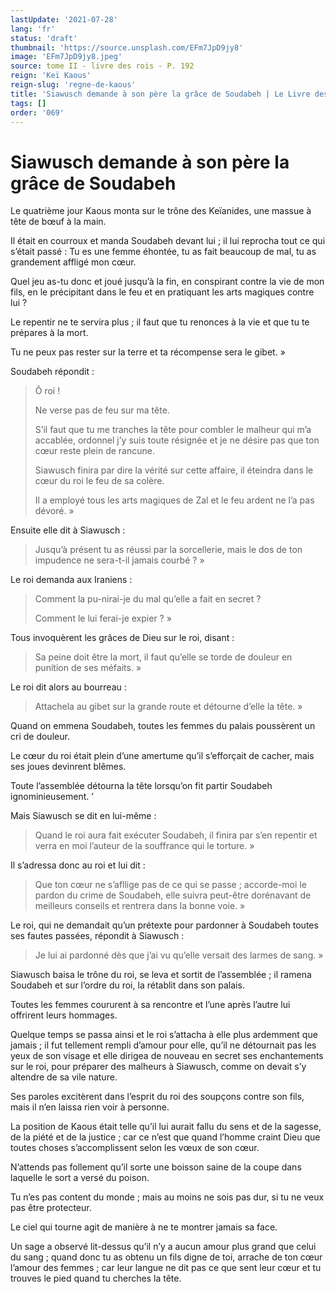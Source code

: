 ```yaml
---
lastUpdate: '2021-07-28'
lang: 'fr'
status: 'draft'
thumbnail: 'https://source.unsplash.com/EFm7JpD9jy8'
image: 'EFm7JpD9jy8.jpeg'
source: tome II - livre des rois - P. 192
reign: 'Keï Kaous'
reign-slug: 'regne-de-kaous'
title: 'Siawusch demande à son père la grâce de Soudabeh | Le Livre des Rois | Shâhnâmeh'
tags: []
order: '069'
---
```


<!-- LTeX: language=fr -->

# Siawusch demande à son père la grâce de Soudabeh

Le quatrième jour Kaous monta sur le trône des Keïanides, une massue à tête de bœuf à la main.

Il était en courroux et manda Soudabeh devant lui ; il lui reprocha tout ce qui s’était passé : Tu es une femme éhontée, tu as fait beaucoup de mal, tu as grandement affligé mon cœur.

Quel jeu as-tu donc et joué jusqu’à la fin, en conspirant contre la vie de mon fils, en le précipitant dans le feu et en pratiquant les arts magiques contre lui ?

Le repentir ne te servira plus ; il faut que tu renonces à la vie et que tu te prépares à la mort.

Tu ne peux pas rester sur la terre et ta récompense sera le gibet. »

Soudabeh répondit :

> Ô roi !
>
> Ne verse pas de feu sur ma tête.
>
> S’il faut que tu me tranches la tête pour combler le malheur qui m’a accablée, ordonnel j’y suis toute résignée et je ne désire pas que ton cœur reste plein de rancune.
>
> Siawusch finira par dire la vérité sur cette affaire, il éteindra dans le cœur du roi le feu de sa colère.
>
> Il a employé tous les arts magiques de Zal et le feu ardent ne l’a pas dévoré. »

Ensuite elle dit à Siawusch :

> Jusqu’à présent tu as réussi par la sorcellerie, mais le dos de ton impudence ne sera-t-il jamais courbé ? »

Le roi demanda aux Iraniens :

> Comment la pu-nirai-je du mal qu’elle a fait en secret ?
>
> Comment le lui ferai-je expier ? »

Tous invoquèrent les grâces de Dieu sur le roi, disant :

> Sa peine doit être la mort, il faut qu’elle se torde de douleur en punition de ses méfaits. »

Le roi dit alors au bourreau :

> Attachela au gibet sur la grande route et détourne d’elle la tête. »

Quand on emmena Soudabeh, toutes les femmes du palais poussèrent un cri de douleur.

Le cœur du roi était plein d’une amertume qu’il s’efforçait de cacher, mais ses joues devinrent blêmes.

Toute l’assemblée détourna la tête lorsqu’on fit partir Soudabeh ignominieusement. ’

Mais Siawusch se dit en lui-même :

> Quand le roi aura fait exécuter Soudabeh, il finira par s’en repentir et verra en moi l’auteur de la souffrance qui le torture. »

Il s’adressa donc au roi et lui dit :

> Que ton cœur ne s’afllige pas de ce qui se passe ; accorde-moi le pardon du crime de Soudabeh, elle suivra peut-être dorénavant de meilleurs conseils et rentrera dans la bonne voie. »

Le roi, qui ne demandait qu’un prétexte pour pardonner à Soudabeh toutes ses fautes passées, répondit à Siawusch :

> Je lui ai pardonné dès que j’ai vu qu’elle versait des larmes de sang. »

Siawusch baisa le trône du roi, se leva et sortit de l’assemblée ; il ramena Soudabeh et sur l’ordre du roi, la rétablit dans son palais.

Toutes les femmes coururent à sa rencontre et l’une après l’autre lui offrirent leurs hommages.

Quelque temps se passa ainsi et le roi s’attacha à elle plus ardemment que jamais ; il fut tellement rempli d’amour pour elle, qu’il ne détournait pas les yeux de son visage et elle dirigea de nouveau en secret ses enchantements sur le roi, pour préparer des malheurs à Siawusch, comme on devait s’y altendre de sa vile nature.

Ses paroles excitèrent dans l’esprit du roi des soupçons contre son fils, mais il n’en laissa rien voir à personne.

La position de Kaous était telle qu’il lui aurait fallu du sens et de la sagesse, de la piété et de la justice ; car ce n’est que quand l’homme craint Dieu que toutes choses s’accomplissent selon les vœux de son cœur.

N’attends pas follement qu’il sorte une boisson saine de la coupe dans laquelle le sort a versé du poison.

Tu n’es pas content du monde ; mais au moins ne sois pas dur, si tu ne veux pas être protecteur.

Le ciel qui tourne agit de manière à ne te montrer jamais sa face.

Un sage a observé lit-dessus qu’il n’y a aucun amour plus grand que celui du sang ; quand donc tu as obtenu un fils digne de toi, arrache de ton cœur l’amour des femmes ; car leur langue ne dit pas ce que sent leur cœur et tu trouves le pied quand tu cherches la tête.
